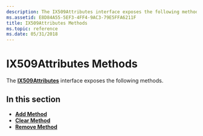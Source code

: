 ```yaml
---
description: The IX509Attributes interface exposes the following methods.
ms.assetid: E8D84A55-5EF3-4FF4-9AC3-79E5FFA6211F
title: IX509Attributes Methods
ms.topic: reference
ms.date: 05/31/2018
---
```


# IX509Attributes Methods

The [**IX509Attributes**](/windows/desktop/api/CertEnroll/nn-certenroll-ix509attributes) interface exposes the following methods.

## In this section

-   [**Add Method**](/windows/desktop/api/CertEnroll/nf-certenroll-ix509attributes-add)
-   [**Clear Method**](/windows/desktop/api/CertEnroll/nf-certenroll-ix509attributes-clear)
-   [**Remove Method**](/windows/desktop/api/CertEnroll/nf-certenroll-ix509attributes-remove)

 

 



